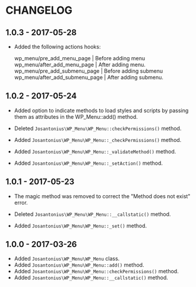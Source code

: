 # CHANGELOG

## 1.0.3 - 2017-05-28

* Added the following actions hooks:

	wp_menu/pre_add_menu_page      | Before adding menu
	wp_menu/after_add_menu_page    | After adding menu.
	wp_menu/pre_add_submenu_page   | Before adding submenu
	wp_menu/after_add_submenu_page | After adding submenu.

## 1.0.2 - 2017-05-24

* Added option to indicate methods to load styles and scripts by passing them as attributes in the WP_Menu::add() method.

* Deleted `Josantonius\WP_Menu\WP_Menu::checkPermissions()` method.

* Added `Josantonius\WP_Menu\WP_Menu::_checkPermissions()` method.
* Added `Josantonius\WP_Menu\WP_Menu::_validateMethod()` method.
* Added `Josantonius\WP_Menu\WP_Menu::_setAction()` method.

## 1.0.1 - 2017-05-23

* The magic method was removed to correct the "Method does not exist" error.

* Deleted `Josantonius\WP_Menu\WP_Menu::__callstatic()` method.

* Added `Josantonius\WP_Menu\WP_Menu::_set()` method.

## 1.0.0 - 2017-03-26

* Added `Josantonius\WP_Menu\WP_Menu` class.
* Added `Josantonius\WP_Menu\WP_Menu::add()` method.
* Added `Josantonius\WP_Menu\WP_Menu::checkPermissions()` method.
* Added `Josantonius\WP_Menu\WP_Menu::__callstatic()` method.